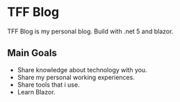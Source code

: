 TFF Blog
============

TFF Blog is my personal blog. Build with .net 5 and blazor.

## Main Goals
* Share knowledge about technology with you.
* Share my personal working experiences.
* Share tools that i use.
* Learn Blazor.